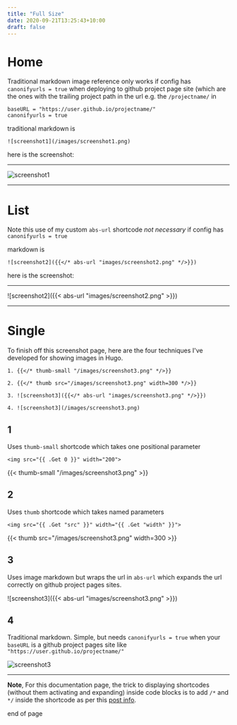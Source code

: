 ```yaml
---
title: "Full Size"
date: 2020-09-21T13:25:43+10:00
draft: false
---
```



# Home

Traditional markdown image reference only works if config has `canonifyurls = true` when deploying to github project page site (which are the ones with the trailing project path in the url e.g. the `/projectname/` in 
```
baseURL = "https://user.github.io/projectname/"
canonifyurls = true
```

traditional markdown is
```
![screenshot1](/images/screenshot1.png)
```

here is the screenshot:

---

![screenshot1](/images/screenshot1.png)

---

# List

Note this use of my custom `abs-url` shortcode *not necessary* if config has `canonifyurls = true`

markdown is
```
![screenshot2]({{</* abs-url "images/screenshot2.png" */>}})
```

here is the screenshot:

---
![screenshot2]({{< abs-url "images/screenshot2.png" >}})

---

# Single

To finish off this screenshot page, here are the four techniques I've developed for showing images in Hugo. 

```
1. {{</* thumb-small "/images/screenshot3.png" */>}}

2. {{</* thumb src="/images/screenshot3.png" width=300 */>}}

3. ![screenshot3]({{</* abs-url "images/screenshot3.png" */>}})

4. ![screenshot3](/images/screenshot3.png)
```

## 1
Uses `thumb-small` shortcode which takes one positional parameter
```
<img src="{{ .Get 0 }}" width="200">
```
{{< thumb-small "/images/screenshot3.png" >}}

## 2
Uses `thumb` shortcode which takes named parameters
```
<img src="{{ .Get "src" }}" width="{{ .Get "width" }}">
```

{{< thumb src="/images/screenshot3.png" width=300 >}}

## 3
Uses image markdown but wraps the url in `abs-url` which expands the url correctly on github project pages sites.

![screenshot3]({{< abs-url "images/screenshot3.png" >}})

## 4
Traditional markdown. Simple, but needs `canonifyurls = true` when your `baseURL` is a github project pages site like `"https://user.github.io/projectname/"`

![screenshot3](/images/screenshot3.png)

---

**Note**, For this documentation page, the trick to displaying shortcodes (without them activating and expanding) inside code blocks is to add `/*` and `*/` inside the shortcode as per this [post info](https://github.com/gohugoio/hugo/issues/7561#issuecomment-674197381).

end of page
